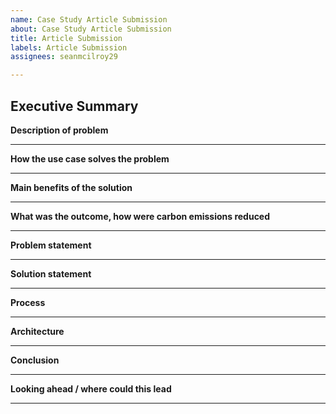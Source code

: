 ```yaml
---
name: Case Study Article Submission
about: Case Study Article Submission
title: Article Submission
labels: Article Submission
assignees: seanmcilroy29

---
```


## Executive Summary 

**Description of problem**

------- 
**How the use case solves the problem**

--------
**Main benefits of the solution**

-------
**What was the outcome, how were carbon emissions reduced**

-------
**Problem statement**


-------
**Solution statement**


-------
**Process**

-------
**Architecture**

-------
**Conclusion**

-------
**Looking ahead / where could this lead**

-------

